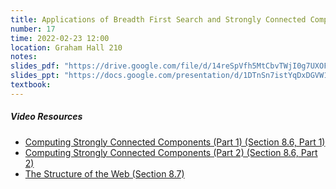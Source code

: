 ```yaml
---
title: Applications of Breadth First Search and Strongly Connected Components
number: 17
time: 2022-02-23 12:00
location: Graham Hall 210
notes:
slides_pdf: "https://drive.google.com/file/d/14reSpVfh5MtCbvTWjI0g7UXOFDLBanoo/view?usp=sharing"
slides_ppt: "https://docs.google.com/presentation/d/1DTnSn7istYqDxDGVW1n31iuwIYnZqnitChYBQh2DRJo/edit?usp=sharing"
textbook:
---
```


##### Video Resources
- [Computing Strongly Connected Components (Part 1) (Section 8.6, Part 1)](https://www.youtube.com/watch?v=O98hLTYVN3c&list=PLEGCF-WLh2RJ5W-pt-KE9GUArTDzVwL1P&index=9)
- [Computing Strongly Connected Components (Part 2) (Section 8.6, Part 2)](https://www.youtube.com/watch?v=gbs3UNRJIYk&list=PLEGCF-WLh2RJ5W-pt-KE9GUArTDzVwL1P&index=10)
- [The Structure of the Web (Section 8.7)](https://www.youtube.com/watch?v=7YodysGShlo&list=PLEGCF-WLh2RJ5W-pt-KE9GUArTDzVwL1P&index=11)